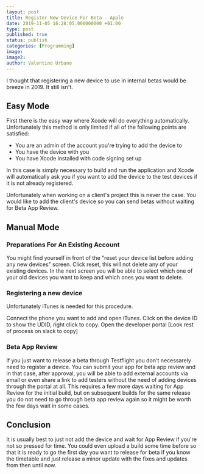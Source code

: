 ```yaml
---
layout: post
title: Register New Device For Beta - Apple
date: 2019-11-05 16:28:05.000000000 +01:00
type: post
published: true
status: publish
categories: [Programming]
image:
image2:
author: Valentino Urbano
---
```


I thought that registering a new device to use in internal betas would be breeze in 2019. It still isn't.

## Easy Mode

First there is the easy way where Xcode will do everything automatically. Unfortunately this method is only limited if all of the following points are satisfied:
- You are an admin of the account you're trying to add the device to
- You have the device with you
- You have Xcode installed with code signing set up

In this case is simply necessary to build and run the application and Xcode will automatically ask you if you want to add the device to the test devices if it is not already registered.

Unfortunately when working on a client's project this is never the case. You would like to add the client's device so you can send betas without waiting for Beta App Review.

## Manual Mode

### Preparations For An Existing Account

You might find yourself in front of the "reset your device list before adding any new devices" screen.
Click reset, this will not delete any of your existing devices. In the next screen you will be able to select which one of your old devices you want to keep and which ones you want to delete.

### Registering a new device

Unfortunately iTunes is needed for this procedure.

Connect the phone you want to add and open iTunes. Click on the device ID to show the UDID, right click to copy. Open the developer portal
[Look rest of process on slack to copy]

### Beta App Review

If you just want to release a beta through Testflight you don't necessarely need to register a device. You can submit your app for beta app review and in that case, after approval, you will be able to add external accounts via email or even share a link to add testers without the need of adding devices through the portal at all. This requires a few more days waiting for App Review for the initial build, but on subsequent builds for the same release you do not need to go through beta app review again so it might be worth the few days wait in some cases.

## Conclusion

It is usually best to just not add the device and wait for App Review if you're not so pressed for time. You could even upload a build some time before so that it is ready to go the first day you want to release for beta if you know the timetable and just release a minor update with the fixes and updates from then until now.